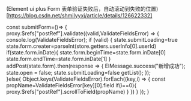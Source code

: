 (Element ui plus Form 表单验证失败后，自动滚动到失败的位置)[https://blog.csdn.net/shmilyyxj/article/details/126622332]


const submitForm=()=> {      
        proxy.$refs["postRef"].validate((valid,ValidateFieldsError) => {
            console.log(ValidateFieldsError);
            if (valid) {
                state.submitLoading=true
                state.form.creater=parseInt(store.getters.userInfo[0].userId)
                if(state.form.inDate){
                    state.form.beginTime=state.form.inDate[0]
                    state.form.endTime=state.form.inDate[1]
                }
                addPost(state.form).then(response => {
                    ElMessage.success("新增成功");
                    state.open = false;
                    state.submitLoading=false
                    getList();
                });    
            }else{
                Object.keys(ValidateFieldsError).forEach((key,i) => {
                    const propName=ValidateFieldsError[key][0].field
                    if(i==0){
                        proxy.$refs["postRef"].scrollToField(propName)
                    }
                })
            }
        });
    }